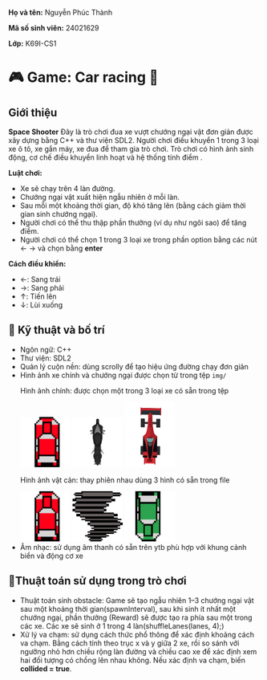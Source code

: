 <div class="info">
    <p><strong>Họ và tên:</strong> Nguyễn Phúc Thành</p>
    <p><strong>Mã số sinh viên:</strong> 24021629</p>
    <p><strong>Lớp:</strong> K69I-CS1</p>
  </div>

  <h1>🎮 Game: Car racing 🚗</h1>
  <div class="section">
    <h2> Giới thiệu</h2>
    <p><strong>Space Shooter</strong> Đây là trò chơi đua xe vượt chướng ngại vật đơn giản được xây dựng bằng C++ và thư viện SDL2. Người chơi điều khuyển 1 trong 3 loại xe ô tô, xe gắn máy, xe đua để tham gia trò chơi. Trò chơi có hình ảnh sinh động, cơ chế điều khuyển linh hoạt và hệ thống tính điểm .</p>
  </div>

  <p><strong>Luật chơi:</strong></p>
  <ul>
    <li>Xe sẽ chạy trên 4 làn đường.</li>
    <li>Chướng ngại vật xuất hiện ngẫu nhiên ở mỗi làn.</li>
    <li>Sau mỗi một khoảng thời gian, độ khó tăng lên (bằng cách giảm thời gian sinh chướng ngại).</li>
    <li>Người chơi có thể thu thập phần thưởng (ví dụ như ngôi sao) để tăng điểm.</li>
    <li>Người chơi có thể chọn 1 trong 3 loại xe trong phần option bằng các nút ← → và chọn bằng <b>enter</b> </li>
  </ul>

  <p><strong>Cách điều khiển:</strong></p>
  <ul>
    <li>←: Sang trái</li>
    <li>→: Sang phải</li>
    <li>↑: Tiến lên</li>
    <li>↓: Lùi xuống</li>
    </ul>
</div>

<div class="section">
  <h2>🔧 Kỹ thuật và bố trí</h2>
  <ul>
      <li> Ngôn ngữ: C++</li>
      <li> Thư viện: SDL2</li>
      <li> Quản lý cuộn nền: dùng scrolly để tạo hiệu ứng đường chạy đơn giản</li>
      <li> Hình ảnh xe chính và chướng ngại được chọn từ trong tệp <code>img/</code> </li>
          <p> Hình ảnh chính: được chọn một trong 3 loại xe có sẵn trong tệp </p>
          <img src="img/car1.png" width = "100">
          <img src="img/car2.png" width = "100">
          <img src="img/car3.png" width = "100">
          <p> Hình ảnh vật cản: thay phiên nhau dùng 3 hình có sẵn trong file</p>
          <img src="img/obstacle1.png" width = "100">
          <img src="img/obstacle2.png" width = "100">
          <img src="img/obstacle3.png" width = "100">
      <li> Âm nhạc: sử dụng âm thanh có sẵn trên ytb phù hợp với khung cảnh biển và động cơ xe</li>
  </ul>

<div class="section">
  <h2>🎯Thuật toán sử dụng trong trò chơi</h2>
      <ul>
        <li>Thuật toán sinh obstacle: Game sẽ tạo ngẫu nhiên 1–3 chướng ngại vật sau một khoảng thời gian(spawnInterval), sau khi sinh ít nhất một chướng ngại, phần thưởng (Reward) sẽ được tạo ra phía sau một trong các xe. Các xe sẽ sinh ở 1 trong 4 làn(shuffleLanes(lanes, 4);) </li>
        <li>Xử lý va chạm: sử dụng cách thức phổ thông để xác định khoảng cách va chạm. Bằng cách tính theo trục x và y giữa 2 xe, rồi so sánh với ngưỡng nhỏ hơn chiều rộng làn đường và chiều cao xe để xác định xem hai đối tượng có chồng lên nhau không. Nếu xác định va chạm, biến <b>collided = true</b>.</li>  
      </ul>
